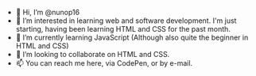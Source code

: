 - 👋 Hi, I’m @nunop16
- 👀 I’m interested in learning web and software development. I'm just starting, having been learning HTML and CSS for the past month.
- 🌱 I’m currently learning JavaScript (Although also quite the beginner in HTML and CSS)
- 💞️ I’m looking to collaborate on HTML and CSS.
- 📫 You can reach me here, via CodePen, or by e-mail.

<!---
nunop16/nunop16 is a ✨ special ✨ repository because its `README.md` (this file) appears on your GitHub profile.
You can click the Preview link to take a look at your changes.
--->
